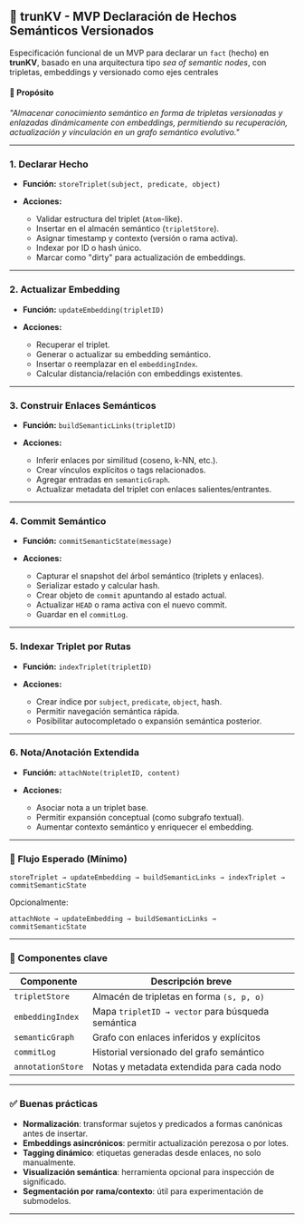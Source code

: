 ## 🧠 trunKV - MVP Declaración de Hechos Semánticos Versionados

Especificación funcional de un MVP para declarar un `fact` (hecho) en **trunKV**, basado en una arquitectura tipo *sea of semantic nodes*, con tripletas, embeddings y versionado como ejes centrales

#### 🎯 Propósito

*"Almacenar conocimiento semántico en forma de tripletas versionadas y enlazadas dinámicamente con embeddings, permitiendo su recuperación, actualización y vinculación en un grafo semántico evolutivo."*

---

### 1. **Declarar Hecho**

* **Función:** `storeTriplet(subject, predicate, object)`
* **Acciones:**

  * Validar estructura del triplet (`Atom`-like).
  * Insertar en el almacén semántico (`tripletStore`).
  * Asignar timestamp y contexto (versión o rama activa).
  * Indexar por ID o hash único.
  * Marcar como "dirty" para actualización de embeddings.

---

### 2. **Actualizar Embedding**

* **Función:** `updateEmbedding(tripletID)`
* **Acciones:**

  * Recuperar el triplet.
  * Generar o actualizar su embedding semántico.
  * Insertar o reemplazar en el `embeddingIndex`.
  * Calcular distancia/relación con embeddings existentes.

---

### 3. **Construir Enlaces Semánticos**

* **Función:** `buildSemanticLinks(tripletID)`
* **Acciones:**

  * Inferir enlaces por similitud (coseno, k-NN, etc.).
  * Crear vínculos explícitos o tags relacionados.
  * Agregar entradas en `semanticGraph`.
  * Actualizar metadata del triplet con enlaces salientes/entrantes.

---

### 4. **Commit Semántico**

* **Función:** `commitSemanticState(message)`
* **Acciones:**

  * Capturar el snapshot del árbol semántico (triplets y enlaces).
  * Serializar estado y calcular hash.
  * Crear objeto de `commit` apuntando al estado actual.
  * Actualizar `HEAD` o rama activa con el nuevo commit.
  * Guardar en el `commitLog`.

---

### 5. **Indexar Triplet por Rutas**

* **Función:** `indexTriplet(tripletID)`
* **Acciones:**

  * Crear índice por `subject`, `predicate`, `object`, hash.
  * Permitir navegación semántica rápida.
  * Posibilitar autocompletado o expansión semántica posterior.

---

### 6. **Nota/Anotación Extendida**

* **Función:** `attachNote(tripletID, content)`
* **Acciones:**

  * Asociar nota a un triplet base.
  * Permitir expansión conceptual (como subgrafo textual).
  * Aumentar contexto semántico y enriquecer el embedding.

---

### 🔁 Flujo Esperado (Mínimo)

```
storeTriplet → updateEmbedding → buildSemanticLinks → indexTriplet → commitSemanticState
```

Opcionalmente:

```
attachNote → updateEmbedding → buildSemanticLinks → commitSemanticState
```

---

### 🧩 Componentes clave

| Componente        | Descripción breve                                 |
| ----------------- | ------------------------------------------------- |
| `tripletStore`    | Almacén de tripletas en forma `(s, p, o)`         |
| `embeddingIndex`  | Mapa `tripletID → vector` para búsqueda semántica |
| `semanticGraph`   | Grafo con enlaces inferidos y explícitos          |
| `commitLog`       | Historial versionado del grafo semántico          |
| `annotationStore` | Notas y metadata extendida para cada nodo         |

---

### ✅ Buenas prácticas

* **Normalización**: transformar sujetos y predicados a formas canónicas antes de insertar.
* **Embeddings asincrónicos**: permitir actualización perezosa o por lotes.
* **Tagging dinámico**: etiquetas generadas desde enlaces, no solo manualmente.
* **Visualización semántica**: herramienta opcional para inspección de significado.
* **Segmentación por rama/contexto**: útil para experimentación de submodelos.

---
